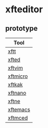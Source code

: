
# xfteditor

## prototype

| Tool |
| --- |
| [xftt](prototype/xftt) |
| [xfted](prototype/xfted) |
| [xftvim](prototype/xftvim) |
| [xftmicro](prototype/xftmicro) |
| [xftkak](prototype/xftkak) |
| [xftnano](prototype/xftnano) |
| [xftne](prototype/xftne) |
| [xftemacs](prototype/xftemacs) |
| [xftmced](prototype/xftmced) |
